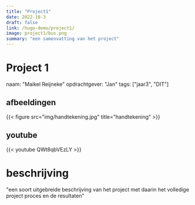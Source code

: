```yaml
---
title: "Project1"
date: 2022-10-3
draft: false
link: /hugo-demo/project1/
image: project1/bus.png
summary: "een samenvatting van het project"
---
```

# Project 1

naam: "Maikel Reijneke"
opdrachtgever: "Jan"
tags: ["jaar3", "DIT"]                                                              <!-- kies uit één of meer van deze tags: "jaar1", "jaar2", "jaar3", "jaar4", "BM", "PM", "SDE", "DIT", -->

## afbeeldingen
{{< figure src="img/handtekening.jpg" title="handtekening" >}}       <!-- voeg afbeeldingen toe aan de content folder met het formaat: "projecttitel_1", "projecttitel_2" enzovoort. -->

## youtube
{{< youtube QWt8qbVEzLY >}}                                                <!-- vul het gedeelte van de url in wat na "https://www.youtube.com/watch?v=" komt. -->

# beschrijving
"een soort uitgebreide beschrijving van het project met daarin het volledige project proces en de resultaten"